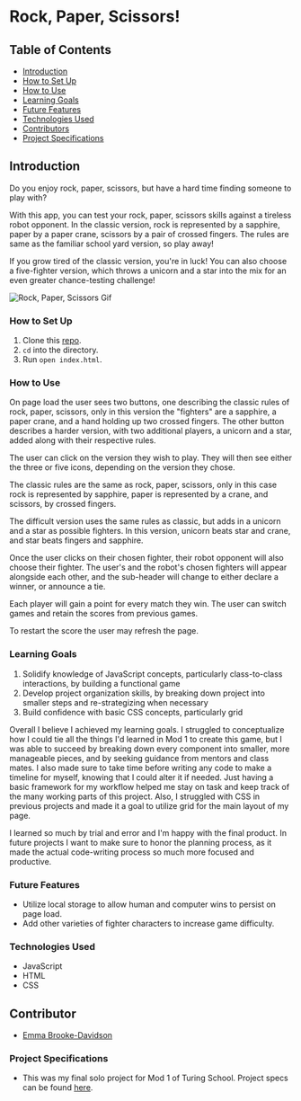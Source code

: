 # Rock, Paper, Scissors!

## Table of Contents
- [Introduction](#introduction)
- [How to Set Up](#how-to-set-up)
- [How to Use](#how-to-use)
- [Learning Goals](#learning-goals)
- [Future Features](#future-features)
- [Technologies Used](#technologies-used)
- [Contributors](#contributors)
- [Project Specifications](#project-specifications)

## Introduction

Do you enjoy rock, paper, scissors, but have a hard time finding someone to play with?

With this app, you can test your rock, paper, scissors skills against a tireless robot opponent. In the classic version, rock is represented by a sapphire, paper by a paper crane, scissors by a pair of crossed fingers. The rules are same as the familiar school yard version, so play away!

If you grow tired of the classic version, you're in luck! You can also choose a five-fighter version, which throws a unicorn and a star into the mix for an even greater chance-testing challenge!

![Rock, Paper, Scissors Gif](https://user-images.githubusercontent.com/93603551/157143145-60f83e35-986f-4c25-8846-7dd44d17d1f1.gif)


### How to Set Up

1. Clone this [repo](https://github.com/emmacbd/Rock-Paper-Scissors).
2. `cd` into the directory.
3. Run `open index.html`.

### How to Use

On page load the user sees two buttons, one describing the classic rules of rock, paper, scissors, only in this version the "fighters" are a sapphire, a paper crane, and a hand holding up two crossed fingers. The other button describes a harder version, with two additional players, a unicorn and a star, added along with their respective rules.

The user can click on the version they wish to play. They will then see either the three or five icons, depending on the version they chose.

The classic rules are the same as rock, paper, scissors, only in this case rock is represented by sapphire, paper is represented by a crane, and scissors, by crossed fingers.

The difficult version uses the same rules as classic, but adds in a unicorn and a star
as possible fighters. In this version, unicorn beats star and crane, and star beats fingers and sapphire.

Once the user clicks on their chosen fighter, their robot opponent will also choose their fighter. The user's and the robot's chosen fighters will appear alongside each other, and the sub-header will change to either declare a winner, or announce a tie.

Each player will gain a point for every match they win. The user can switch games and retain the scores from previous games.

To restart the score the user may refresh the page.

### Learning Goals
1. Solidify knowledge of JavaScript concepts, particularly class-to-class interactions, by building a functional game
2. Develop project organization skills, by breaking down project into smaller steps and re-strategizing when necessary
3. Build confidence with basic CSS concepts, particularly grid

Overall I believe I achieved my learning goals. I struggled to conceptualize how I could tie all the things I'd learned in Mod 1 to create this game, but I was able to succeed by breaking down every component into smaller, more manageable pieces, and by seeking guidance from mentors and class mates. I also made sure to take time before writing any code to make a timeline for myself, knowing that I could alter it if needed. Just having a basic framework for my workflow helped me stay on task and keep track of the many working parts of this project. Also, I struggled with CSS in previous projects and made it a goal to utilize grid for the main layout of my page.

I learned so much by trial and error and I'm happy with the final product. In future projects I want to make sure to honor the planning process, as it made the actual code-writing process so much more focused and productive.

### Future Features
- Utilize local storage to allow human and computer wins to persist on page load.
- Add other varieties of fighter characters to increase game difficulty.

### Technologies Used
- JavaScript
- HTML
- CSS

## Contributor
- [Emma Brooke-Davidson](https://github.com/emmacbd)

### Project Specifications
- This was my final solo project for Mod 1 of Turing School. Project specs can be found [here](https://frontend.turing.edu/projects/module-1/rock-paper-scissors-solo.html).
